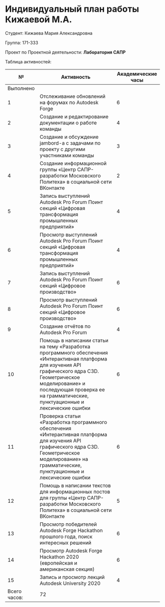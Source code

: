 #  **Индивидуальный план работы Кижаевой М.А.**  

Студент: Кижаева Мария Александровна

Группа: 171-333

Проект по Проектной деятельности: **Лаборатория САПР**

Таблица активностей:

| № | Активность | Академические часы |
| --- | --- | --- |
| Выполнено |
| 1 | Отслеживание обновлений на форумах по Autodesk Forge | 6 |
| 2 | Создание и редактирование документации о работе команды | 4 |
| 3 | Создание и обсуждение jambord-а с задачами по проекту с другими участниками команды | 3 |
| 4 | Создание информационной группы «Центр САПР-разработки Московского Политеха» в социальной сети ВКонтакте | 2 |
| 5 | Запись выступлений Autodesk Pro Forum Поинт секций «Цифровая трансформация промышленных предприятий» | 4 |
| 6 | Просмотр выступлений Autodesk Pro Forum Поинт секций «Цифровая трансформация промышленных предприятий» | 4 |
| 7 | Запись выступлений Autodesk Pro Forum Поинт секций «Цифровое производство» | 6 |
| 8 | Просмотр выступлений Autodesk Pro Forum Поинт секций «Цифровое производство» | 6 |
| 9 | Создание отчётов по Autodesk Pro Forum | 4 |
| 10 | Помощь в написании статьи на тему «Разработка программного обеспечения «Интерактивная платформа для изучения API графического ядра C3D. Геометрическое моделирование» и последующая проверка ее на грамматические, пунктуационные и лексические ошибки | 6 |
| 11 | Проверка статьи «Разработка программного обеспечения «Интерактивная платформа для изучения API графического ядра C3D. Геометрическое моделирование» на грамматические, пунктуационные и лексические ошибки | 6 |
| 12 | Помощь в написании текстов для информационных постов для группы «Центр САПР-разработки Московского Политеха» в социальной сети ВКонтакте | 5 |
| 13 | Просмотр победителей Autodesk Forge Hackathon прошлого года, поиск интересных решений | 6 |
| 14 | Просмотр Autodesk Forge Hackathon 2020 (европейская и американская секция) | 6 |
| 15 | Запись и просмотр лекций Autodesk University 2020 | 4 |
| Всего часов: | 72 |
